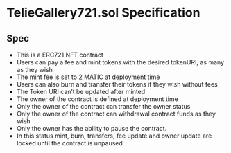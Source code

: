 # TelieGallery721.sol Specification

## Spec

- This is a ERC721 NFT contract
- Users can pay a fee and mint tokens with the desired tokenURI, as many as they wish
- The mint fee is set to 2 MATIC at deployment time
- Users can also burn and transfer their tokens if they wish without fees
- The Token URI can’t be updated after minted
- The owner of the contract is defined at deployment time
- Only the owner of the contract can transfer the owner status
- Only the owner of the contract can withdrawal contract funds as they wish
- Only the owner has the ability to pause the contract.
- In this status mint, burn, transfers, fee update and owner update are locked until the contract is unpaused
